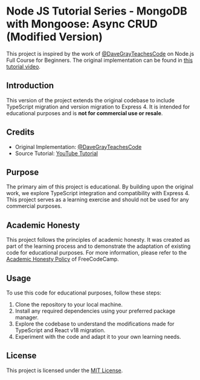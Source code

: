 # Node JS Tutorial Series - MongoDB with Mongoose: Async CRUD (Modified Version)

This project is inspired by the work of [@DaveGrayTeachesCode](https://github.com/gitdagray) on Node.js Full Course for Beginners. The original implementation can be found in [this tutorial video](https://www.youtube.com/watch?v=f2EqECiTBL8).

## Introduction

This version of the project extends the original codebase to include TypeScript migration and version migration to Express 4. It is intended for educational purposes and is **not for commercial use or resale**.

## Credits

- Original Implementation: [@DaveGrayTeachesCode](https://github.com/gitdagray)
- Source Tutorial: [YouTube Tutorial](https://www.youtube.com/watch?v=f2EqECiTBL8)

## Purpose

The primary aim of this project is educational. By building upon the original work, we explore TypeScript integration and compatibility with Express 4. This project serves as a learning exercise and should not be used for any commercial purposes.

## Academic Honesty

This project follows the principles of academic honesty. It was created as part of the learning process and to demonstrate the adaptation of existing code for educational purposes. For more information, please refer to the [Academic Honesty Policy](https://www.freecodecamp.org/news/academic-honesty-policy/) of FreeCodeCamp.

## Usage

To use this code for educational purposes, follow these steps:

1. Clone the repository to your local machine.
2. Install any required dependencies using your preferred package manager.
3. Explore the codebase to understand the modifications made for TypeScript and React v18 migration.
4. Experiment with the code and adapt it to your own learning needs.

## License

This project is licensed under the [MIT License](LICENSE).
